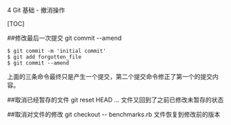 4 Git 基础 - 撤消操作

[TOC]

##修改最后一次提交
git commit --amend
```
$ git commit -m 'initial commit'
$ git add forgotten_file
$ git commit --amend
```
上面的三条命令最终只是产生一个提交，第二个提交命令修正了第一个的提交内容。

##取消已经暂存的文件
git reset HEAD <file>... 
文件又回到了之前已修改未暂存的状态

##取消对文件的修改
git checkout -- benchmarks.rb
文件恢复到修改前的版本